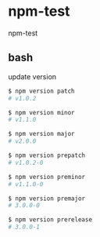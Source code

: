 # npm-test

npm-test

## bash

update version

```bash
$ npm version patch
# v1.0.2

$ npm version minor
# v1.1.0

$ npm version major
# v2.0.0

$ npm version prepatch
# v1.0.2-0

$ npm version preminor
# v1.1.0-0

$ npm version premajor
# 3.0.0-0

$ npm version prerelease
# 3.0.0-1
```
